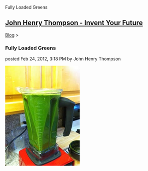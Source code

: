 Fully Loaded Greens 

[John Henry Thompson - Invent Your Future](../index.html)
---------------------------------------------------------

    

[Blog](../z-blog-1.html)‎ > ‎

### Fully Loaded Greens

posted Feb 24, 2012, 3:18 PM by John Henry Thompson

[![](../_/rsrc/1330125497520/z-blog-1/fullyloadedgreens/fully-loaded-greens-height=320&width=239.jpg)](http://www.johnhenrythompson.com/z-blog-1/fullyloadedgreens/fully-loaded-greens.jpg?attredirects=0)

  

